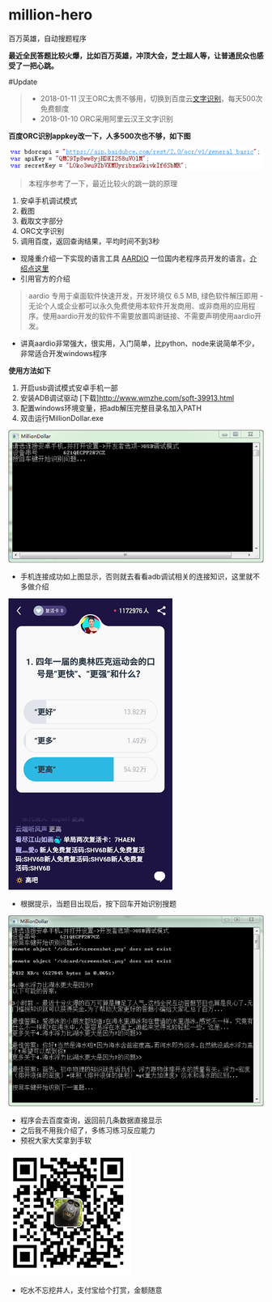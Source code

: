 # million-hero
百万英雄，自动搜题程序

**最近全民答题比较火爆，比如百万英雄，冲顶大会，芝士超人等，让普通民众也感受了一把心跳。**

#Update
> - 2018-01-11 汉王ORC太贵不够用，切换到百度云[文字识别](http://ai.baidu.com/docs#/OCR-API/top)，每天500次免费额度
> - 2018-01-10 ORC采用阿里云汉王文字识别

**百度ORC识别appkey改一下，人多500次也不够，如下图**

![1.png](res/3.png)

> 本程序参考了一下，最近比较火的跳一跳的原理
1. 安卓手机调试模式
2. 截图
3. 截取文字部分
4. ORC文字识别
5. 调用百度，返回查询结果，平均时间不到3秒

- 现隆重介绍一下实现的语言工具 [AARDIO](http://bbs.aardio.com/) 一位国内老程序员开发的语言。[介绍点这里](http://bbs.aardio.com/portal.php?mod=view&aid=5)
- 引用官方的介绍
> aardio 专用于桌面软件快速开发，开发环境仅 6.5 MB, 绿色软件解压即用 -  无论个人或企业都可以永久免费使用本软件开发商用、或非商用的应用程序。使用aardio开发的软件不需要放置鸣谢链接、不需要声明使用aardio开发。 

- 讲真aardio非常强大，很实用，入门简单，比python、node来说简单不少，非常适合开发windows程序

**使用方法如下**
1. 开启usb调试模式安卓手机一部
2. 安装ADB调试驱动 [下载]http://www.wmzhe.com/soft-39913.html
3. 配置windows环境变量，把adb解压完整目录名加入PATH
4. 双击运行MillionDollar.exe

![1.png](res/1.png)

- 手机连接成功如上图显示，否则就去看看adb调试相关的连接知识，这里就不多做介绍

![screenshot.png](res/screenshot.png)

- 根据提示，当题目出现后，按下回车开始识别搜题

![2.png](res/2.png)

- 程序会去百度查询，返回前几条数据直接显示
- 之后我不用我介绍了，多练习练习反应能力
- 预祝大家大奖拿到手软

![screenshot.png](res/alipay.png)
- 吃水不忘挖井人，支付宝给个打赏，金额随意


